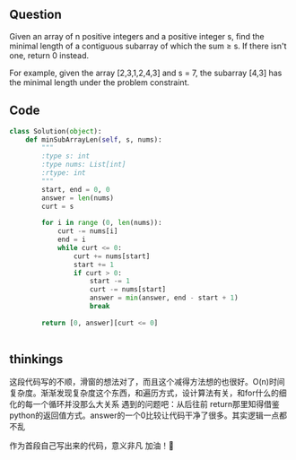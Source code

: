 ## Question

Given an array of n positive integers and a positive integer s, find the minimal length of a contiguous subarray of which the sum ≥ s. If there isn't one, return 0 instead.

For example, given the array [2,3,1,2,4,3] and s = 7,
the subarray [4,3] has the minimal length under the problem constraint.

## Code
```python
class Solution(object):
    def minSubArrayLen(self, s, nums):
        """
        :type s: int
        :type nums: List[int]
        :rtype: int
        """
        start, end = 0, 0
        answer = len(nums)
        curt = s
        
        for i in range (0, len(nums)):
            curt -= nums[i]
            end = i
            while curt <= 0:
                curt += nums[start]
                start += 1
                if curt > 0:
                    start -= 1
                    curt -= nums[start]
                    answer = min(answer, end - start + 1)
                    break
                
        return [0, answer][curt <= 0]
        
 ```
 
 ## thinkings
这段代码写的不顺，滑窗的想法对了，而且这个减得方法想的也很好。O(n)时间复杂度。渐渐发现复杂度这个东西，和遍历方式，设计算法有关，和for什么的细化的每一个循环并没那么大关系
遇到的问题吧：从后往前 return那里知得借鉴python的返回值方式。answer的一个0比较让代码干净了很多。其实逻辑一点都不乱


作为首段自己写出来的代码，意义非凡 加油！💪
